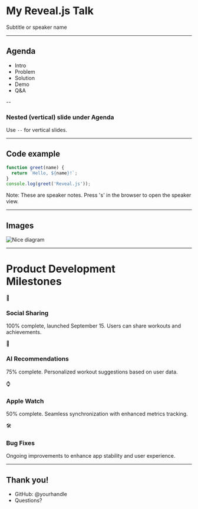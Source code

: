 # My Reveal.js Talk
Subtitle or speaker name

---

## Agenda
- Intro
- Problem
- Solution
- Demo
- Q&A

--

### Nested (vertical) slide under Agenda
Use `--` for vertical slides.

---

## Code example
```js
function greet(name) {
  return `Hello, ${name}!`;
}
console.log(greet('Reveal.js'));
```

Note:
These are speaker notes. Press 's' in the browser to open the speaker view.

---

## Images
![Nice diagram](images/diagram.png)

---

<!-- Template-style slide matching the provided design -->
<div class="hero-grid">
  <div>
    <h1 class="gradient-heading">Product Development<br/>Milestones</h1>
    <div class="divider"></div>
    <div class="feature-grid">
      <div class="feature">
        <div class="icon">🔗</div>
        <div>
          <h3>Social Sharing</h3>
          <p>100% complete, launched September 15. Users can share workouts and achievements.</p>
        </div>
      </div>
      <div class="feature">
        <div class="icon">🤖</div>
        <div>
          <h3>AI Recommendations</h3>
          <p>75% complete. Personalized workout suggestions based on user data.</p>
        </div>
      </div>
      <div class="feature">
        <div class="icon">⌚</div>
        <div>
          <h3>Apple Watch</h3>
          <p>50% complete. Seamless synchronization with enhanced metrics tracking.</p>
        </div>
      </div>
      <div class="feature">
        <div class="icon">🛠️</div>
        <div>
          <h3>Bug Fixes</h3>
          <p>Ongoing improvements to enhance app stability and user experience.</p>
        </div>
      </div>
    </div>
  </div>
  <div class="illustration">
    <div class="glow"></div>
    <div class="mockup"></div>
  </div>
</div>

---

## Thank you!
- GitHub: @yourhandle
- Questions?
